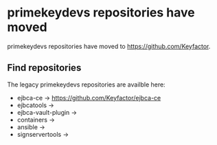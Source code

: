 # primekeydevs repositories have moved

primekeydevs repositories have moved to https://github.com/Keyfactor.

## Find repositories

The legacy primekeydevs repositories are availble here: 
* ejbca-ce -> https://github.com/Keyfactor/ejbca-ce 
* ejbcatools -> 
* ejbca-vault-plugin -> 
* containers -> 
* ansible -> 
* signservertools -> 
